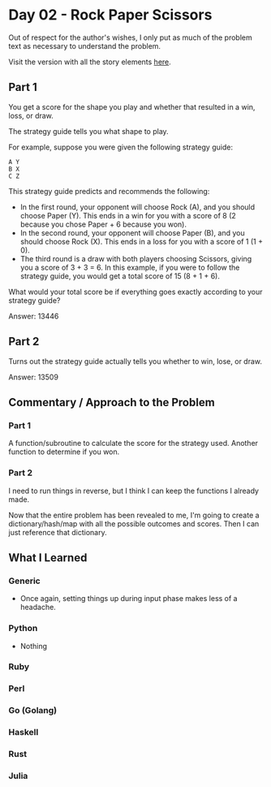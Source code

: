 # Day 02 - Rock Paper Scissors

Out of respect for the author's wishes, I only put as much of the problem text as necessary to understand the problem.

Visit the version with all the story elements [here](https://adventofcode.com/2022/day/2).

## Part 1
You get a score for the shape you play and whether that resulted in a win, loss, or draw.

The strategy guide tells you what shape to play.

For example, suppose you were given the following strategy guide:
```
A Y
B X
C Z
```
This strategy guide predicts and recommends the following:

- In the first round, your opponent will choose Rock (A), and you should choose Paper (Y). This ends in a win for you with a score of 8 (2 because you chose Paper + 6 because you won).
- In the second round, your opponent will choose Paper (B), and you should choose Rock (X). This ends in a loss for you with a score of 1 (1 + 0).
- The third round is a draw with both players choosing Scissors, giving you a score of 3 + 3 = 6.
In this example, if you were to follow the strategy guide, you would get a total score of 15 (8 + 1 + 6).

What would your total score be if everything goes exactly according to your strategy guide?

Answer: 13446
## Part 2
Turns out the strategy guide actually tells you whether to win, lose, or draw.



Answer: 13509
## Commentary / Approach to the Problem
### Part 1
A function/subroutine to calculate the score for the strategy used. Another function to determine if you won.

### Part 2
I need to run things in reverse, but I think I can keep the functions I already made.

Now that the entire problem has been revealed to me, I'm going to create a dictionary/hash/map with all the possible outcomes and scores. Then I can just reference that dictionary. 
## What I Learned

### Generic
- Once again, setting things up during input phase makes less of a headache.
### Python
- Nothing
### Ruby

### Perl

### Go (Golang)

### Haskell

### Rust

### Julia
    